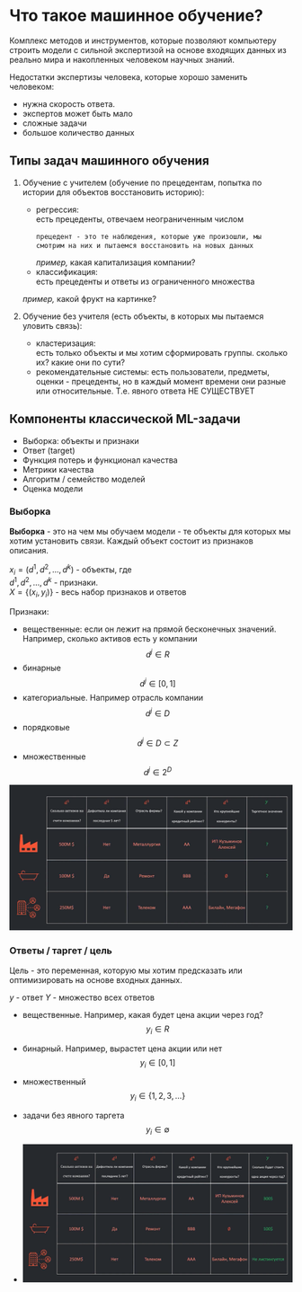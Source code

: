 # Что такое машинное обучение?

Комплекс методов и инструментов, которые позволяют компьютеру строить модели с сильной экспертизой на основе входящих
данных из реально мира и накопленных человеком научных знаний.

Недостатки экспертизы человека, которые хорошо заменить человеком:

- нужна скорость ответа.
- экспертов может быть мало
- сложные задачи
- большое количество данных

## Типы задач машинного обучения

1. Обучение с учителем (обучение по прецедентам, попытка по истории для объектов восстановить историю):
    - регрессия:  
      есть прецеденты, отвечаем неограниченным числом
      ```
      прецедент - это те наблюдения, которые уже произошли, мы смотрим на них и пытаемся восстановить на новых данных
      ```
      _пример,_ какая капитализация компании?
    - классификация:  
      есть прецеденты и ответы из ограниченного множества

   _пример,_ какой фрукт на картинке?

2. Обучение без учителя (есть объекты, в которых мы пытаемся уловить связь):
    - кластеризация:  
      есть только объекты и мы хотим сформировать группы. сколько их? какие они по сути?
    - рекомендательные системы:
      есть пользователи, предметы, оценки - прецеденты, но в каждый момент времени они разные или относительные.
      Т.е. явного ответа НЕ СУЩЕСТВУЕТ

## Компоненты классической ML-задачи

- Выборка: объекты и признаки
- Ответ (target)
- Функция потерь и функционал качества
- Метрики качества
- Алгоритм / семейство моделей
- Оценка модели

### Выборка

**Выборка** - это на чем мы обучаем модели - те объекты для которых мы хотим установить связи.
Каждый объект состоит из признаков описания.

$x_i = (d^1, d^2,..., d^k)$ - объекты, где  
$d^1, d^2,..., d^k$ - признаки.  
$X = \{(x_i,y_i)\}$ - весь набор признаков и ответов

Признаки:
- вещественные: если он лежит на прямой бесконечных значений. Например, сколько активов есть у компании
$$d^j \in R$$
- бинарные
$$d^j \in [0,1]$$
- категориальные. Например отрасль компании
$$d^j \in D$$
- порядковые 
$$d^j \in D \subset Z$$
- множественные
$$d^j \in 2^D$$

![img.png](img/img01.png)

### Ответы / таргет / цель

Цель - это переменная, которую мы хотим предсказать или оптимизировать на основе входных данных.

$y$ - ответ
$Y$ - множество всех ответов

- вещественные. Например, какая будет цена акции через год?
$$y_i \in R$$
- бинарный. Например, вырастет цена акции или нет
$$y_i \in [0,1]$$
- множественный 
$$y_i \in \{1, 2, 3, ...\}$$
- задачи без явного таргета
$$y_i \in \emptyset$$

- ![img.png](img/img02.png)

 













